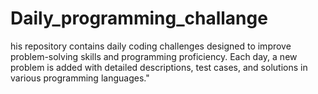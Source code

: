 # Daily_programming_challange
his repository contains daily coding challenges designed to improve problem-solving skills and programming proficiency. Each day, a new problem is added with detailed descriptions, test cases, and solutions in various programming languages."
